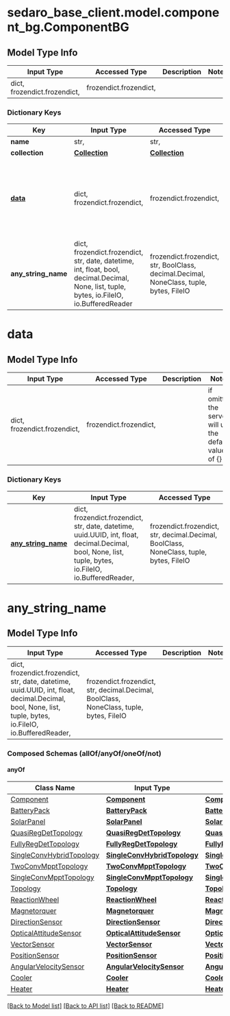 # sedaro_base_client.model.component_bg.ComponentBG

## Model Type Info
Input Type | Accessed Type | Description | Notes
------------ | ------------- | ------------- | -------------
dict, frozendict.frozendict,  | frozendict.frozendict,  |  | 

### Dictionary Keys
Key | Input Type | Accessed Type | Description | Notes
------------ | ------------- | ------------- | ------------- | -------------
**name** | str,  | str,  |  | [optional] 
**collection** | [**Collection**](Collection.md) | [**Collection**](Collection.md) |  | [optional] 
**[data](#data)** | dict, frozendict.frozendict,  | frozendict.frozendict,  |  | [optional] if omitted the server will use the default value of {}
**any_string_name** | dict, frozendict.frozendict, str, date, datetime, int, float, bool, decimal.Decimal, None, list, tuple, bytes, io.FileIO, io.BufferedReader | frozendict.frozendict, str, BoolClass, decimal.Decimal, NoneClass, tuple, bytes, FileIO | any string name can be used but the value must be the correct type | [optional]

# data

## Model Type Info
Input Type | Accessed Type | Description | Notes
------------ | ------------- | ------------- | -------------
dict, frozendict.frozendict,  | frozendict.frozendict,  |  | if omitted the server will use the default value of {}

### Dictionary Keys
Key | Input Type | Accessed Type | Description | Notes
------------ | ------------- | ------------- | ------------- | -------------
**[any_string_name](#any_string_name)** | dict, frozendict.frozendict, str, date, datetime, uuid.UUID, int, float, decimal.Decimal, bool, None, list, tuple, bytes, io.FileIO, io.BufferedReader,  | frozendict.frozendict, str, decimal.Decimal, BoolClass, NoneClass, tuple, bytes, FileIO | any string name can be used but the value must be the correct type | [optional] 

# any_string_name

## Model Type Info
Input Type | Accessed Type | Description | Notes
------------ | ------------- | ------------- | -------------
dict, frozendict.frozendict, str, date, datetime, uuid.UUID, int, float, decimal.Decimal, bool, None, list, tuple, bytes, io.FileIO, io.BufferedReader,  | frozendict.frozendict, str, decimal.Decimal, BoolClass, NoneClass, tuple, bytes, FileIO |  | 

### Composed Schemas (allOf/anyOf/oneOf/not)
#### anyOf
Class Name | Input Type | Accessed Type | Description | Notes
------------- | ------------- | ------------- | ------------- | -------------
[Component](Component.md) | [**Component**](Component.md) | [**Component**](Component.md) |  | 
[BatteryPack](BatteryPack.md) | [**BatteryPack**](BatteryPack.md) | [**BatteryPack**](BatteryPack.md) |  | 
[SolarPanel](SolarPanel.md) | [**SolarPanel**](SolarPanel.md) | [**SolarPanel**](SolarPanel.md) |  | 
[QuasiRegDetTopology](QuasiRegDetTopology.md) | [**QuasiRegDetTopology**](QuasiRegDetTopology.md) | [**QuasiRegDetTopology**](QuasiRegDetTopology.md) |  | 
[FullyRegDetTopology](FullyRegDetTopology.md) | [**FullyRegDetTopology**](FullyRegDetTopology.md) | [**FullyRegDetTopology**](FullyRegDetTopology.md) |  | 
[SingleConvHybridTopology](SingleConvHybridTopology.md) | [**SingleConvHybridTopology**](SingleConvHybridTopology.md) | [**SingleConvHybridTopology**](SingleConvHybridTopology.md) |  | 
[TwoConvMpptTopology](TwoConvMpptTopology.md) | [**TwoConvMpptTopology**](TwoConvMpptTopology.md) | [**TwoConvMpptTopology**](TwoConvMpptTopology.md) |  | 
[SingleConvMpptTopology](SingleConvMpptTopology.md) | [**SingleConvMpptTopology**](SingleConvMpptTopology.md) | [**SingleConvMpptTopology**](SingleConvMpptTopology.md) |  | 
[Topology](Topology.md) | [**Topology**](Topology.md) | [**Topology**](Topology.md) |  | 
[ReactionWheel](ReactionWheel.md) | [**ReactionWheel**](ReactionWheel.md) | [**ReactionWheel**](ReactionWheel.md) |  | 
[Magnetorquer](Magnetorquer.md) | [**Magnetorquer**](Magnetorquer.md) | [**Magnetorquer**](Magnetorquer.md) |  | 
[DirectionSensor](DirectionSensor.md) | [**DirectionSensor**](DirectionSensor.md) | [**DirectionSensor**](DirectionSensor.md) |  | 
[OpticalAttitudeSensor](OpticalAttitudeSensor.md) | [**OpticalAttitudeSensor**](OpticalAttitudeSensor.md) | [**OpticalAttitudeSensor**](OpticalAttitudeSensor.md) |  | 
[VectorSensor](VectorSensor.md) | [**VectorSensor**](VectorSensor.md) | [**VectorSensor**](VectorSensor.md) |  | 
[PositionSensor](PositionSensor.md) | [**PositionSensor**](PositionSensor.md) | [**PositionSensor**](PositionSensor.md) |  | 
[AngularVelocitySensor](AngularVelocitySensor.md) | [**AngularVelocitySensor**](AngularVelocitySensor.md) | [**AngularVelocitySensor**](AngularVelocitySensor.md) |  | 
[Cooler](Cooler.md) | [**Cooler**](Cooler.md) | [**Cooler**](Cooler.md) |  | 
[Heater](Heater.md) | [**Heater**](Heater.md) | [**Heater**](Heater.md) |  | 

[[Back to Model list]](../../README.md#documentation-for-models) [[Back to API list]](../../README.md#documentation-for-api-endpoints) [[Back to README]](../../README.md)

